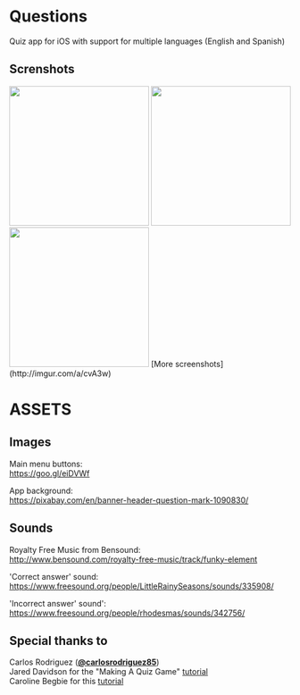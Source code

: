 # Questions
Quiz app for iOS with support for multiple languages (English and Spanish)  

Screnshots
-------
<img src="http://i.imgur.com/Xqp3On1.png" width="250">
<img src="http://i.imgur.com/ugqlzBz.png" width="250">
<img src="http://i.imgur.com/d3QVqKn.png" width="250">  
[More screenshots](http://imgur.com/a/cvA3w)

# ASSETS #

Images
-------
Main menu buttons:  
https://goo.gl/eiDVWf

App background:  
https://pixabay.com/en/banner-header-question-mark-1090830/

Sounds
-------
Royalty Free Music from Bensound:  
http://www.bensound.com/royalty-free-music/track/funky-element

'Correct answer' sound:  
https://www.freesound.org/people/LittleRainySeasons/sounds/335908/

'Incorrect answer' sound':  
https://www.freesound.org/people/rhodesmas/sounds/342756/

Special thanks to
-----------------
Carlos Rodriguez ([**@carlosrodriguez85**](https://github.com/carlosrodriguez85))  
Jared Davidson for the "Making A Quiz Game" [tutorial](https://www.youtube.com/watch?v=dyxqsfrCaeM)  
Caroline Begbie for this [tutorial](https://www.raywenderlich.com/113394/storyboards-tutorial-in-ios-9-part-2)